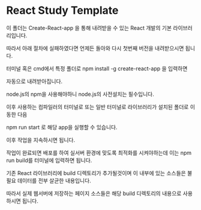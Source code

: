 # React Study Template
이 폴더는 Create-React-app 을 통해 내려받을 수 있는 React 개발의 기본 라이브러리입니다.

따라서 아래 절차에 실패하였다면 언제든 돌아와 다시 첫번째 버전을 내려받으시면 됩니다.

터미널 혹은 cmd에서 특정 폴더로 npm install -g create-react-app 을 입력하면

자동으로 내려받아집니다.

node.js의 npm을 사용해야하니 node.js의 사전설치는 필수입니다.

이후 사용하는 컴파일러의 터미널로 또는 일반 터미널로 라이브러리가 설치된 폴더로 이동한 다음

npm run start 로 해당 app을 실행할 수 있습니다.

이후 작업을 지속하시면 됩니다.

작업이 완료되면 배포를 하여 실서버 환경에 맞도록 최적화를 시켜야하는데 이는 
npm run build를 터미널에 입력하면 됩니다.

기존 React 라이브러리에 build 디렉토리가 추가될것이며 이 내부에 있는 소스들은 불필요 데이터를 전부 살균한 내용입니다.

따라서 실제 웹서버에 저장하는 페이지 소스들은 해당 build 디렉토리의 내용으로 사용하시면 됩니다.
